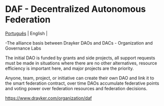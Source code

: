
# DAF - Decentralized Autonomous Federation

[Português](./README.PT.md) | English | 

 -The alliance basis between Drayker DAOs and DACs - Organization and Governance Labs

The initial DAO is funded by grants and side projects, all support requests must be made in situations where there are no other alternatives, resource efficiency is important here, and major projects are the priority.

Anyone, team, project, or initiative can create their own DAO and link it to the smart federation contract, over time DAOs accumulate federative points and voting power over federation resources and federation decisions.

https://www.drayker.com/organization/daf
